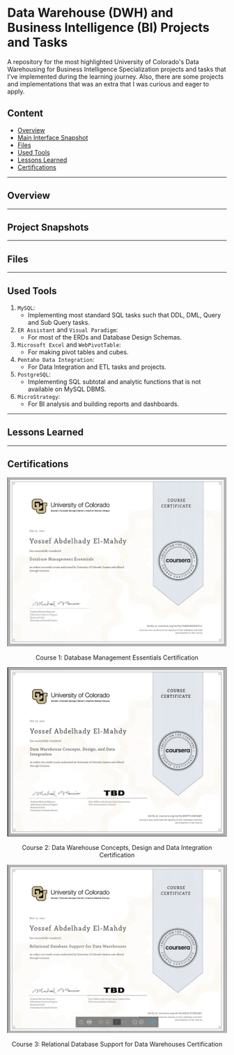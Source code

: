 # Data Warehouse (DWH) and Business Intelligence (BI) Projects and Tasks
A repository for the most highlighted University of Colorado's Data Warehousing for Business Intelligence Specialization projects and tasks that I've implemented during the learning journey. Also, there are some
projects and implementations that was an extra that I was curious and eager to apply.   

## Content
- [Overview](#overview)
- [Main Interface Snapshot](#project-snapshots)
- [Files](#files)
- [Used Tools](#used-tools)
- [Lessons Learned](#lessons-learned)
- [Certifications](#certifications)


--------------------------------------
## Overview


--------------------------------------
## Project Snapshots



--------------------------------------
## Files



---------------------------------------
## Used Tools
1. `MySQL`:
   - Implementing most standard SQL tasks such that DDL, DML, Query and Sub Query tasks.  
2. `ER Assistant` and `Visual Paradigm`:
   - For most of the ERDs and Database Design Schemas.
3. `Microsoft Excel` and `WebPivotTable`:
    - For making pivot tables and cubes.
4. `Pentaho Data Integration`:
   - For Data Integration and ETL tasks and projects.  
5. `PostgreSQL`:
   - Implementing SQL subtotal and analytic functions that is not available on MySQL DBMS.
6. `MicroStrategy`:
   - For BI analysis and building reports and dashboards. 
--------------------------------------
## Lessons Learned


--------------------------------------
## Certifications
![Course 1: Database Management Essentials Certification](https://github.com/yossef-elmahdy/DWH-and-BI-Specialization-Projects-and-Tasks/blob/master/Certifications/Certifications_Screenshots/Course1.jpg)
<p align="center">
    Course 1: Database Management Essentials Certification  
</p>

![Course 2: Data Warehouse Concepts, Design and Data Integration Certification](https://github.com/yossef-elmahdy/DWH-and-BI-Specialization-Projects-and-Tasks/blob/master/Certifications/Certifications_Screenshots/Course2.jpg)
<p align="center">
    Course 2: Data Warehouse Concepts, Design and Data Integration Certification
</p>

![Course 3: Relational Database Support for Data Warehouses Certification](https://github.com/yossef-elmahdy/DWH-and-BI-Specialization-Projects-and-Tasks/blob/master/Certifications/Certifications_Screenshots/Course3.jpg)
<p align="center">
    Course 3: Relational Database Support for Data Warehouses Certification
</p>
